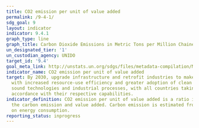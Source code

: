 ```yaml
---
title: CO2 emission per unit of value added
permalink: /9-4-1/
sdg_goal: 9
layout: indicator
indicator: 9.4.1
graph_type: line
graph_title: Carbon Dioxide Emissions in Metric Tons per Million Chained (2009) Dollars
un_designated_tier: '1'
un_custodian_agency: UNIDO
target_id: '9.4'
goal_meta_link: http://unstats.un.org/sdgs/files/metadata-compilation/Metadata-Goal-9.pdf
indicator_name: CO2 emission per unit of value added
target: By 2030, upgrade infrastructure and retrofit industries to make them sustainable,
  with increased resource-use efficiency and greater adoption of clean and environmentally
  sound technologies and industrial processes, with all countries taking action in
  accordance with their respective capabilities.
indicator_definition: CO2 emission per unit of value added is a ratio indicator between
  the carbon emission and value added. Carbon emission is estimated from the data
  on energy consumption.
reporting_status: inprogress
---
```

